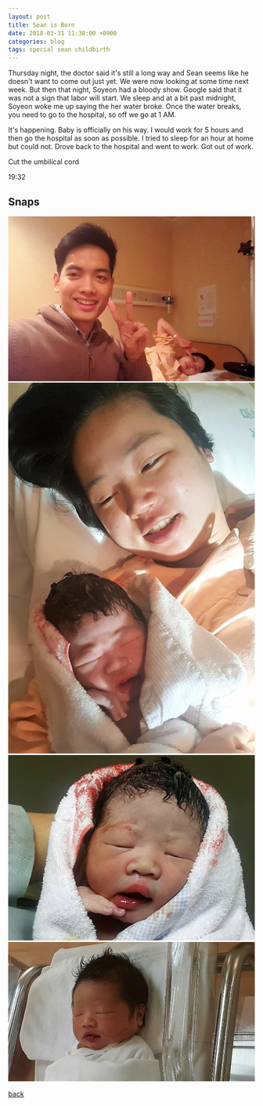 ```yaml
---
layout: post
title: Sean is Born
date: 2018-03-31 11:38:00 +0900
categories: blog
tags: special sean childbirth
---
```


Thursday night, the doctor said it's still a long way and Sean seems like he doesn't want to come out just yet. We were now looking at some time next week. But then that night, Soyeon had a bloody show. Google said that it was not a sign that labor will start. We sleep and at a bit past midnight, Soyeon woke me up saying the her water broke. Once the water breaks, you need to go to the hospital, so off we go at 1 AM.

It's happening. Baby is officially on his way. I would work for 5 hours and then go the hospital as soon as possible. I tried to sleep for an hour at home but could not. Drove back to the hospital and went to work. Got out of work. 


Cut the umbilical cord

19:32

## Snaps

![](/assets/img/20180330-prepain.jpg "It's happening")
![](/assets/img/20180330-warriors.jpg "We did it!")
![](/assets/img/20180330-freshlysqueezed.jpg "That's a handsome baby right there")
![](/assets/img/20180330-bundleofjoy.jpg "Sleep tight, little one")

[back](/blog)

